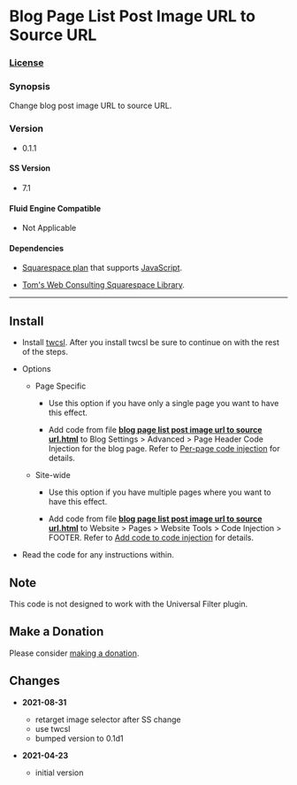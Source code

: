 # Blog Page List Post Image URL to Source URL

### [License][1]

### Synopsis

Change blog post image URL to source URL.

### Version

  * 0.1.1

#### SS Version

  * 7.1

#### Fluid Engine Compatible

  * Not Applicable

#### Dependencies

  * [Squarespace plan][2] that supports [JavaScript][3].
  
  * [Tom's Web Consulting Squarespace Library][4].

---

## Install

* Install [twcsl][5]. After you install twcsl be sure to continue on with the
  rest of the steps.
  
* Options

  * Page Specific
  
    * Use this option if you have only a single page you want to have this
      effect.

    * Add code from file **[blog page list post image url to source
      url.html][6]** to Blog Settings > Advanced > Page Header Code Injection
      for the blog page. Refer to [Per-page code injection][7] for details.
      
  * Site-wide
  
    * Use this option if you have multiple pages where you want to have this
      effect.
      
    * Add code from file **[blog page list post image url to source
      url.html][6]** to Website > Pages > Website Tools > Code Injection >
      FOOTER. Refer to [Add code to code injection][8] for details.

* Read the code for any instructions within.

## Note

This code is not designed to work with the Universal Filter plugin.

## Make a Donation

Please consider [making a donation][9].

## Changes

* **2021-08-31**

  * retarget image selector after SS change
  * use twcsl
  * bumped version to 0.1d1
  
* **2021-04-23**

  * initial version

[1]: https://github.com/tomsWebConsulting/twcsl/blob/main/LICENSE.txt#L1
[2]: https://www.squarespace.com/pricing
[3]: https://en.wikipedia.org/wiki/JavaScript
[4]: https://github.com/tomsWebConsulting/twcsl
[5]: https://github.com/tomsWebConsulting/twcsl#install-options
[6]: blog%20page%20list%20post%20image%20url%20to%20source%20url.html#L1
[7]: https://support.squarespace.com/hc/en-us/articles/205815908-Using-code-injection#toc-per-page-code-injection
[8]: https://support.squarespace.com/hc/en-us/articles/205815908-Using-code-injection#toc-add-code-to-code-injection
[9]: https://github.com/tomsWebConsulting/twcsl#make-a-donation
